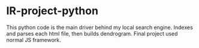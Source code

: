 # IR-project-python
This python code is the main driver behind my local search engine. Indexes and parses each html file, then builds dendrogram. Final project used normal JS framework.

